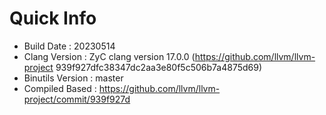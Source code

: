 # Quick Info
* Build Date : 20230514
* Clang Version : ZyC clang version 17.0.0 (https://github.com/llvm/llvm-project 939f927dfc38347dc2aa3e80f5c506b7a4875d69)
* Binutils Version : master
* Compiled Based : https://github.com/llvm/llvm-project/commit/939f927d

